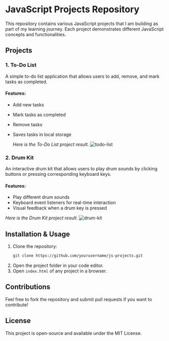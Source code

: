 # JavaScript Projects Repository

This repository contains various JavaScript projects that I am building as part of my learning journey. Each project demonstrates different JavaScript concepts and functionalities.

## Projects

### 1. To-Do List
A simple to-do list application that allows users to add, remove, and mark tasks as completed.

#### Features:
- Add new tasks
- Mark tasks as completed
- Remove tasks
- Saves tasks in local storage

  *Here is the To-Do List project result.*
![todo-list](https://github.com/user-attachments/assets/6924b6df-928c-4320-adb8-8515cf5053a7)



### 2. Drum Kit
An interactive drum kit that allows users to play drum sounds by clicking buttons or pressing corresponding keyboard keys.

#### Features:
- Play different drum sounds
- Keyboard event listeners for real-time interaction
- Visual feedback when a drum key is pressed

*Here is the Drum Kit project result.*
![drum-kit](https://github.com/user-attachments/assets/0f95db82-664d-4529-956b-80d424be946e)

## Installation & Usage
1. Clone the repository:
   ```sh
   git clone https://github.com/yourusername/js-projects.git
   ```
2. Open the project folder in your code editor.
3. Open `index.html` of any project in a browser.

## Contributions
Feel free to fork the repository and submit pull requests if you want to contribute!

## License
This project is open-source and available under the MIT License.

